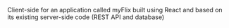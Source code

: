 Client-side for an application called myFlix built using React and based on its existing server-side code (REST API and database) 
